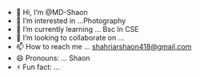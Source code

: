 - 👋 Hi, I’m @MD-Shaon
- 👀 I’m interested in ...Photography
- 🌱 I’m currently learning ... Bsc In CSE
- 💞️ I’m looking to collaborate on ...
- 📫 How to reach me ... shahriarshaon418@gmail.com
- 😄 Pronouns: ... Shaon
- ⚡ Fun fact: ...

<!---
MD-Shaon/MD-Shaon is a ✨ special ✨ repository because its `README.md` (this file) appears on your GitHub profile.
You can click the Preview link to take a look at your changes.
--->
